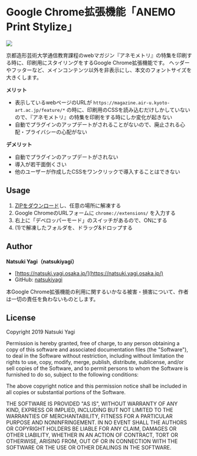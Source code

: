 # Google Chrome拡張機能「ANEMO Print Stylize」

![](https://img.shields.io/github/license/mashape/apistatus.svg)

京都造形芸術大学通信教育課程のwebマガジン『アネモメトリ』の特集を印刷する時に、印刷用にスタイリングをするGoogle Chrome拡張機能です。
ヘッダーやフッターなど、メインコンテンツ以外を非表示にし、本文のフォントサイズを大きくします。

**メリット**

- 表示しているwebページのURLが `https://magazine.air-u.kyoto-art.ac.jp/feature/*` の時に、印刷用のCSSを読み込むだけしかしていないので、『アネモメトリ』の特集を印刷をする時にしか変化が起きない
- 自動でプラグインのアップデートがされることがないので、廃止される心配・プライバシーの心配がない

**デメリット**

- 自動でプラグインのアップデートがされない
- 導入が若干面倒くさい
- 他のユーザーが作成したCSSをワンクリックで導入することはできない

## Usage

1. [ZIPをダウンロード](https://github.com/natsukiyagi/anemo-print-stylize/archive/master.zip)し、任意の場所に解凍する
1. Google ChromeのURLフォームに `chrome://extensions/` を入力する
1. 右上に「デベロッパーモード」のスイッチがあるので、ONにする
1. (1)で解凍したフォルダを、ドラッグ&ドロップする

## Author

**Natsuki Yagi（natsukiyagi）**

- [https://natsuki.yagi.osaka.jp/](https://natsuki.yagi.osaka.jp/)
- GitHub: [natsukiyagi](https://github.com/natsukiyagi)

本Google Chrome拡張機能の利用に関するいかなる被害・損害について、作者は一切の責任を負わないものとします。

## License

Copyright 2019 Natsuki Yagi

Permission is hereby granted, free of charge, to any person obtaining a copy of this software and associated documentation files (the "Software"), to deal in the Software without restriction, including without limitation the rights to use, copy, modify, merge, publish, distribute, sublicense, and/or sell copies of the Software, and to permit persons to whom the Software is furnished to do so, subject to the following conditions:

The above copyright notice and this permission notice shall be included in all copies or substantial portions of the Software.

THE SOFTWARE IS PROVIDED "AS IS", WITHOUT WARRANTY OF ANY KIND, EXPRESS OR IMPLIED, INCLUDING BUT NOT LIMITED TO THE WARRANTIES OF MERCHANTABILITY, FITNESS FOR A PARTICULAR PURPOSE AND NONINFRINGEMENT. IN NO EVENT SHALL THE AUTHORS OR COPYRIGHT HOLDERS BE LIABLE FOR ANY CLAIM, DAMAGES OR OTHER LIABILITY, WHETHER IN AN ACTION OF CONTRACT, TORT OR OTHERWISE, ARISING FROM, OUT OF OR IN CONNECTION WITH THE SOFTWARE OR THE USE OR OTHER DEALINGS IN THE SOFTWARE.
